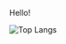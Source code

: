 Hello!

![Top Langs](https://github-readme-stats.vercel.app/api/top-langs/?username=holoflash&theme=material-palenight&count_private=true&hide_border=true&layout=compact)
